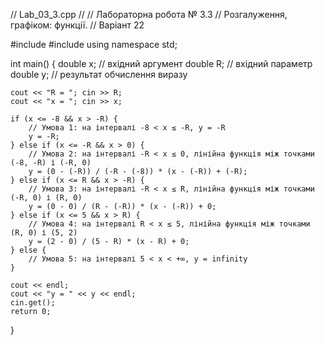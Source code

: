 // Lab_03_3.cpp
// <Tikhovsky Oleksiy >
// Лабораторна робота № 3.3
// Розгалуження, графіком: функції.
// Варіант 22

#include <iostream>
#include <cmath>
using namespace std;

int main() {
    double x; // вхідний аргумент
    double R; // вхідний параметр
    double y; // результат обчислення виразу

    cout << "R = "; cin >> R;
    cout << "x = "; cin >> x;

    if (x <= -8 && x > -R) {
        // Умова 1: на інтервалі -8 < x ≤ -R, y = -R
        y = -R;
    } else if (x <= -R && x > 0) {
        // Умова 2: на інтервалі -R < x ≤ 0, лінійна функція між точками (-8, -R) і (-R, 0)
        y = (0 - (-R)) / (-R - (-8)) * (x - (-R)) + (-R);
    } else if (x <= R && x > -R) {
        // Умова 3: на інтервалі -R < x ≤ R, лінійна функція між точками (-R, 0) і (R, 0)
        y = (0 - 0) / (R - (-R)) * (x - (-R)) + 0;
    } else if (x <= 5 && x > R) {
        // Умова 4: на інтервалі R < x ≤ 5, лінійна функція між точками (R, 0) і (5, 2)
        y = (2 - 0) / (5 - R) * (x - R) + 0;
    } else {
        // Умова 5: на інтервалі 5 < x < +∞, y = infinity
    }

    cout << endl;
    cout << "y = " << y << endl;
    cin.get();
    return 0;
}
